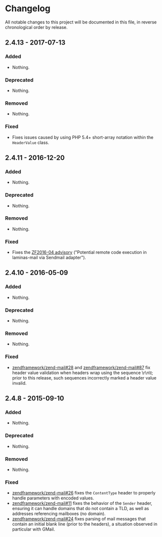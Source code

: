 # Changelog

All notable changes to this project will be documented in this file, in reverse chronological order by release.

## 2.4.13 - 2017-07-13

### Added

- Nothing.

### Deprecated

- Nothing.

### Removed

- Nothing.

### Fixed

- Fixes issues caused by using PHP 5.4+ short-array notation within the
  `HeaderValue` class.

## 2.4.11 - 2016-12-20

### Added

- Nothing.

### Deprecated

- Nothing.

### Removed

- Nothing.

### Fixed

- Fixes the [ZF2016-04 advisory](https://framework.zend.com/security/advisory/ZF2016-04)
  ("Potential remote code execution in laminas-mail via Sendmail adapter").

## 2.4.10 - 2016-05-09

### Added

- Nothing.

### Deprecated

- Nothing.

### Removed

- Nothing.

### Fixed

- [zendframework/zend-mail#28](https://github.com/zendframework/zend-mail/pull/28) and
  [zendframework/zend-mail#87](https://github.com/zendframework/zend-mail/pull/87) fix header value
  validation when headers wrap using the sequence \r\n\t; prior to this release,
  such sequences incorrectly marked a header value invalid.

## 2.4.8 - 2015-09-10

### Added

- Nothing.

### Deprecated

- Nothing.

### Removed

- Nothing.

### Fixed

- [zendframework/zend-mail#26](https://github.com/zendframework/zend-mail/pull/26) fixes the
  `ContentType` header to properly handle parameters with encoded values.
- [zendframework/zend-mail#11](https://github.com/zendframework/zend-mail/pull/11) fixes the
  behavior of the `Sender` header, ensuring it can handle domains that do not
  contain a TLD, as well as addresses referencing mailboxes (no domain).
- [zendframework/zend-mail#24](https://github.com/zendframework/zend-mail/pull/24) fixes parsing of
  mail messages that contain an initial blank line (prior to the headers), a
  situation observed in particular with GMail.
